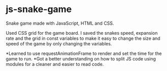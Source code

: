 # js-snake-game
Snake game made with JavaScript, HTML and CSS.

Used CSS grid for the game board. I saved the snakes speed, expansion rate and the grid in const variables to make it easy to change the size and speed of the game by only changing the variables.

*Learned to use requestAnimationFrame to render and set the time for the game to run. 
*Got a better understanding on how to split JS code using modules for a cleaner and easier to read code. 
